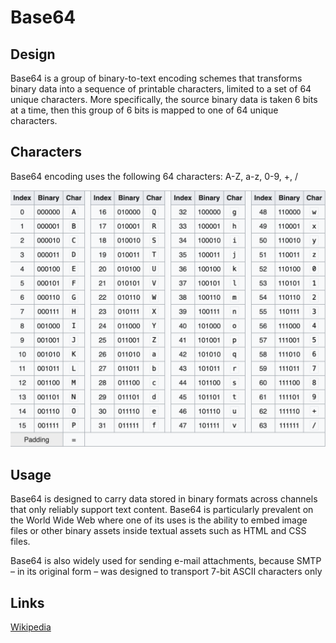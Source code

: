 # Base64

## Design

Base64 is a group of binary-to-text encoding schemes that transforms binary data into a sequence of printable characters, limited to a set of 64 unique characters. More specifically, the source binary data is taken 6 bits at a time, then this group of 6 bits is mapped to one of 64 unique characters.

## Characters

Base64 encoding uses the following 64 characters: A-Z, a-z, 0-9, +, /

![](doc/base64-char-table.png)

## Usage

Base64 is designed to carry data stored in binary formats across channels that only reliably support text content. Base64 is particularly prevalent on the World Wide Web where one of its uses is the ability to embed image files or other binary assets inside textual assets such as HTML and CSS files.

Base64 is also widely used for sending e-mail attachments, because SMTP – in its original form – was designed to transport 7-bit ASCII characters only

## Links

[Wikipedia](https://en.wikipedia.org/wiki/Base64)
